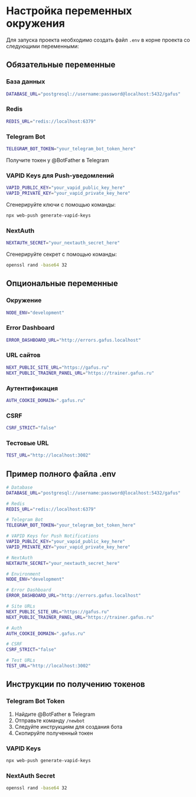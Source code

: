 # Настройка переменных окружения

Для запуска проекта необходимо создать файл `.env` в корне проекта со следующими переменными:

## Обязательные переменные

### База данных

```bash
DATABASE_URL="postgresql://username:password@localhost:5432/gafus"
```

### Redis

```bash
REDIS_URL="redis://localhost:6379"
```

### Telegram Bot

```bash
TELEGRAM_BOT_TOKEN="your_telegram_bot_token_here"
```

Получите токен у @BotFather в Telegram

### VAPID Keys для Push-уведомлений

```bash
VAPID_PUBLIC_KEY="your_vapid_public_key_here"
VAPID_PRIVATE_KEY="your_vapid_private_key_here"
```

Сгенерируйте ключи с помощью команды:

```bash
npx web-push generate-vapid-keys
```

### NextAuth

```bash
NEXTAUTH_SECRET="your_nextauth_secret_here"
```

Сгенерируйте секрет с помощью команды:

```bash
openssl rand -base64 32
```

## Опциональные переменные

### Окружение

```bash
NODE_ENV="development"
```

### Error Dashboard

```bash
ERROR_DASHBOARD_URL="http://errors.gafus.localhost"
```

### URL сайтов

```bash
NEXT_PUBLIC_SITE_URL="https://gafus.ru"
NEXT_PUBLIC_TRAINER_PANEL_URL="https://trainer.gafus.ru"
```

### Аутентификация

```bash
AUTH_COOKIE_DOMAIN=".gafus.ru"
```

### CSRF

```bash
CSRF_STRICT="false"
```

### Тестовые URL

```bash
TEST_URL="http://localhost:3002"
```

## Пример полного файла .env

```bash
# Database
DATABASE_URL="postgresql://username:password@localhost:5432/gafus"

# Redis
REDIS_URL="redis://localhost:6379"

# Telegram Bot
TELEGRAM_BOT_TOKEN="your_telegram_bot_token_here"

# VAPID Keys for Push Notifications
VAPID_PUBLIC_KEY="your_vapid_public_key_here"
VAPID_PRIVATE_KEY="your_vapid_private_key_here"

# NextAuth
NEXTAUTH_SECRET="your_nextauth_secret_here"

# Environment
NODE_ENV="development"

# Error Dashboard
ERROR_DASHBOARD_URL="http://errors.gafus.localhost"

# Site URLs
NEXT_PUBLIC_SITE_URL="https://gafus.ru"
NEXT_PUBLIC_TRAINER_PANEL_URL="https://trainer.gafus.ru"

# Auth
AUTH_COOKIE_DOMAIN=".gafus.ru"

# CSRF
CSRF_STRICT="false"

# Test URLs
TEST_URL="http://localhost:3002"
```

## Инструкции по получению токенов

### Telegram Bot Token

1. Найдите @BotFather в Telegram
2. Отправьте команду `/newbot`
3. Следуйте инструкциям для создания бота
4. Скопируйте полученный токен

### VAPID Keys

```bash
npx web-push generate-vapid-keys
```

### NextAuth Secret

```bash
openssl rand -base64 32
```
